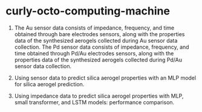 # curly-octo-computing-machine
1. The Au sensor data consists of impedance, frequency, and time obtained through bare electrodes sensors, along with the properties data of the synthesized aerogels collected during Au sensor data collection.
   The Pd sensor data consists of impedance, frequency, and time obtained through Pd/Au electrodes sensors, along with the properties data of the synthesized aerogels collected during Pd/Au sensor data collection.


2. Using sensor data to predict silica aerogel properties with an MLP model for silica aerogel prediction.


3. Using impedance data to predict silica aerogel properties with MLP, small transformer, and LSTM models: performance comparison.

 
